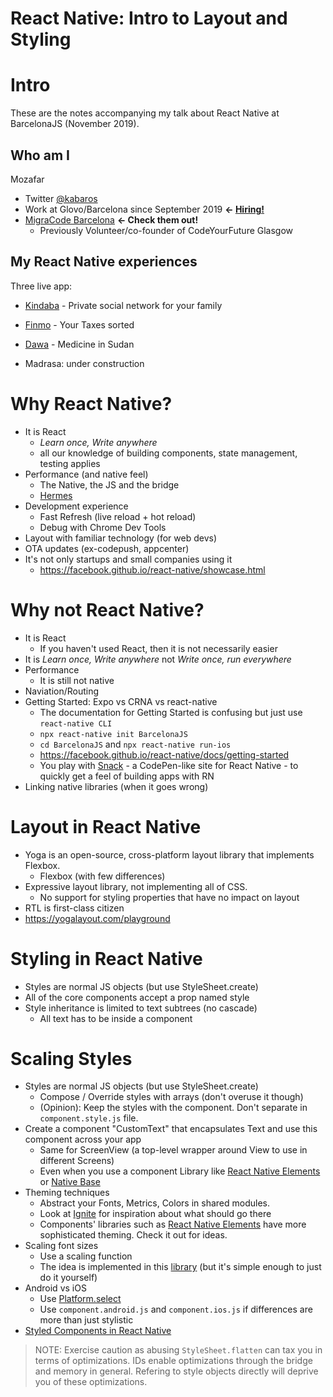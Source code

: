 # React Native: Intro to Layout and Styling

# Intro

These are the notes accompanying my talk about React Native at BarcelonaJS (November 2019).

## Who am I

Mozafar

- Twitter [@kabaros](https://twitter.com/kabaros/)
- Work at Glovo/Barcelona since September 2019 **<- [Hiring!](https://glovoapp.com/en/jobs)**
- [MigraCode Barcelona](https://migracode.eu) **<- Check them out!**
  - Previously Volunteer/co-founder of CodeYourFuture Glasgow

## My React Native experiences

Three live app:

- [Kindaba](https://kindaba.com/) - Private social network for your family

- [Finmo](https://finmo.co.uk/) - Your Taxes sorted

- [Dawa](https://play.google.com/store/apps/details?id=com.nyala.dawa&hl=en_US) - Medicine in Sudan

- Madrasa: under construction

# Why React Native?

- It is React
  - _Learn once, Write anywhere_
  - all our knowledge of building components, state management, testing applies
- Performance (and native feel)
  - The Native, the JS and the bridge
  - [Hermes](https://engineering.fb.com/android/hermes/)
- Development experience
  - Fast Refresh (live reload + hot reload)
  - Debug with Chrome Dev Tools
- Layout with familiar technology (for web devs)
- OTA updates (ex-codepush, appcenter)
- It's not only startups and small companies using it
  - https://facebook.github.io/react-native/showcase.html

# Why not React Native?

- It is React
  - If you haven't used React, then it is not necessarily easier
- It is _Learn once, Write anywhere_ not _Write once, run everywhere_
- Performance
  - It is still not native
- Naviation/Routing
- Getting Started: Expo vs CRNA vs react-native
  - The documentation for Getting Started is confusing but just use `react-native CLI`
  - `npx react-native init BarcelonaJS`
  - `cd BarcelonaJS` and `npx react-native run-ios`
  - https://facebook.github.io/react-native/docs/getting-started
  - You play with [Snack](https://snack.expo.io/) - a CodePen-like site for React Native - to quickly get a feel of building apps with RN
- Linking native libraries (when it goes wrong)

# Layout in React Native

- Yoga is an open-source, cross-platform layout library that implements Flexbox.
  - Flexbox (with few differences)
- Expressive layout library, not implementing all of CSS.
  - No support for styling properties that have no impact on layout
- RTL is first-class citizen
- https://yogalayout.com/playground

# Styling in React Native

- Styles are normal JS objects (but use StyleSheet.create)
- All of the core components accept a prop named style
- Style inheritance is limited to text subtrees (no cascade)
  - All text has to be inside a <Text /> component

# Scaling Styles

- Styles are normal JS objects (but use StyleSheet.create)
  - Compose / Override styles with arrays (don't overuse it though)
  - (Opinion): Keep the styles with the component. Don't separate in `component.style.js` file.
- Create a component "CustomText" that encapsulates Text and use this component across your app
  - Same for ScreenView (a top-level wrapper around View to use in different Screens)
  - Even when you use a component Library like [React Native Elements]() or [Native Base]()
- Theming techniques
  - Abstract your Fonts, Metrics, Colors in shared modules.
  - Look at [Ignite](https://github.com/infinitered/ignite-andross/tree/master/boilerplate/App/Themes) for inspiration about what should go there
  - Components' libraries such as [React Native Elements](https://react-native-elements.github.io/react-native-elements/docs/customization.html) have more sophisticated theming. Check it out for ideas.
- Scaling font sizes
  - Use a scaling function
  - The idea is implemented in this [library](https://github.com/knowbody/react-native-text) (but it's simple enough to just do it yourself)
- Android vs iOS
  - Use [Platform.select](https://facebook.github.io/react-native/docs/platform-specific-code.html#platform-module)
  - Use `component.android.js` and `component.ios.js` if differences are more than just stylistic
- [Styled Components in React Native](https://www.styled-components.com/docs/basics#react-native)

> NOTE: Exercise caution as abusing `StyleSheet.flatten` can tax you in terms of optimizations. IDs enable optimizations through the bridge and memory in general. Refering to style objects directly will deprive you of these optimizations.
